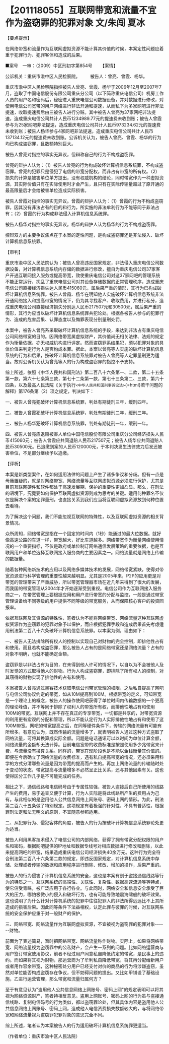 # 【201118055】互联网带宽和流量不宜作为盗窃罪的犯罪对象 文/朱闯 夏冰

【要点提示】

在网络带宽和流量作为互联网虚拟资源不能计算其价值的时候，本案定性问题应着重于犯罪行为、犯罪客体和造成的后果。

■案号　一审：（2009）中区刑初字第854号 　　【案情】

公诉机关：重庆市渝中区人民检察院。 　　被告人：曾亮、曾霞、杨华。

重庆市渝中区人民检察院指控被告人曾亮、曾霞、杨华于2006年12月至2007年7月，盗取了中国电信股份有限公司重庆分公司（以下简称重庆电信公司）机房工作人员的用户名和密码后，秘密进入重庆电信公司数据设备，并对数据进行修改，对使用电信公司宽带的用户网络进行非法开通和提速，从而私下为多家网吧进行非法提速，收取提速费后由三被告人进行分赃。其中被告人曾亮为37家网吧非法提速，造成重庆电信公司共计人民币1234989.77元的提速费未收到账；被告人曾霞参与为25家网吧非法提速，造成重庆电信公司共计人民币973234.62元的提速费未收到账；被告人杨华参与4家网吧非法提速，造成重庆电信公司共计人民币137134.12元的提速费未收到账。公诉机关认为，被告人曾亮、曾霞、杨华的行为均已构成盗窃罪，且数额特别巨大。

被告人曾亮对指控的事实无异议，但辩称自己的行为不构成盗窃罪。

曾亮的辩护人认为：（1）被告人曾亮的行为构成破坏计算机信息系统罪，不构成盗窃罪。曾亮的犯罪只是侵犯了电信的带宽分配权，而非占有带宽的所有权。（2）损失的计算是被害单位单方提出，没有权威机构的结论，同时带宽作为一种虚拟资源，其实际价值只有在实际使用时才会产生，且只有在实际传输量超过了原开通的最高限量后才会给被害单位造成实际损害。

被告人曾霞对指控的事实无异议。曾霞的辩护人认为：（1）曾霞的行为不构成盗窃罪，因其没有非法占有的目的和行为，所实施的非法牟利行为不能等同于非法占有；（2）曾霞的行为构成非法侵入计算机信息系统罪。

被告人杨华对指控的事实无异议。杨华的辩护人认为杨华的行为不构成盗窃罪。

控辩双方的主要争议焦点在于本案的定性问题，是构成盗窃罪还是非法侵入、破坏计算机信息系统罪。

【审判】

重庆市渝中区人民法院认为：被告人曾亮违反国家规定，非法侵入重庆电信公司数据设备，对计算机信息系统内存储的数据进行修改，擅自为重庆电信公司37家客户开通互联网接入服务或提高带宽，致使重庆电信公司对这37家网吧的管理系统不能正常运行，扰乱了重庆电信公司对其设备存储数据的正常管理秩序，造成重庆电信公司直接经济损失达人民币415060元，属后果严重的情形，其行为已构成破坏计算机信息系统罪。被告人曾霞、杨华在明知他人实施破坏计算机信息系统非法开通网络接入和提高带宽的情况下，仍为其寻找客户、收取费用，并进行私分，造成重庆电信公司直接经济损失分别达人民币217507元和30500元，属后果严重的情形，其行为应当以破坏计算机信息系统罪共犯论处。根据各被告人参与的犯罪行为、造成的危害后果、认罪态度以及悔罪表现分别量刑处罚。

本案中，被告人曾亮系采取破坏计算机信息系统的手段，来达到非法占有重庆电信公司网络带宽的目的。因网络带宽属虚拟财产，其价值尚无相关法律、法规的规定作为衡量依据，亦无权威机构进行评定。然而盗窃罪系结果犯，须以犯罪对象的具体价值来判定行为人是否构成本罪。据此，本案以曾亮等人实施的破坏计算机信息系统的行为和后果，按破坏计算机信息系统罪对被告人曾亮等人定罪量刑更为适当。故对公诉机关认为曾亮等人的行为构成盗窃罪的指控不予支持。

综上所述，依照《中华人民共和国刑法》第二百八十六条第一、二款，第二十五条第一款，第六十七条第三款，第七十二条第一款，第七十三条第二、三款，第六十四条，以及最高人民法院《关于执行`<中华人民共和国刑事诉讼法>`{=html}若干问题的解释》第176条第（2）项之规定，判决如下：

一、被告人曾亮犯破坏计算机信息系统罪，判处有期徒刑三年，缓刑四年。

二、被告人曾霞犯破坏计算机信息系统罪，判处有期徒刑二年，缓刑三年。

三、被告人杨华犯破坏计算机信息系统罪，判处有期徒刑一年，缓刑一年。

四、被告人曾亮应退赔被害人单位中国电信股份有限公司重庆分公司经济损失人民币415060元；被告人曾霞应共同退赔人民币217507元；被告人杨华应共同退赔人民币30500元。已追缴到案的人民币120000元，于本判决发生法律效力后发还被害单位，不足部分继续予以追缴。

【评析】

本案是新类型案件，在如何适用法律的问题上产生了诸多争议和分歧。但有一点是毋庸置疑的，就是对网络带宽、网络流量等互联网虚拟资源必须进行保护，尤其是目前互联网硬件和软件都处于高速发展期，保护的重要性更加凸显。那么，在刑法的语境下，究竟要如何保护互联网虚拟资源则成为思考的关键。适用何种罪名不仅仅是解决个案的定罪量刑，也直接关系到我们应当将互联网虚拟资源放到何种位置去看待。

为了解决这个问题，我们不能忽视互联网的特殊性，以及互联网虚拟资源的相关背景情况。

众所周知，网络带宽是指在一个固定的时间内（1秒）能通过的最大位数据。就好像高速公路的车道一样，带宽越大，好比车道越多。网络带宽作为衡量网络使用情况的一个重要指标，不仅是政府或单位制订网络通信发展策略的重要依据，也是互联网用户和单位选择互联网接入服务商的主要因素之一。网络流量就是网络上传输的数据量。

随着各种网络新技术的应用以及网络多媒体技术的发展，网络带宽紧缺，使得对带宽资源进行科学管理的重要性越来越明显。尤其是2005年来，P2P的应用更是对带宽的管理带来了严重威胁，所以带宽管理器市场在近几年来得到了很大的发展，而我国的带宽管理从2004年才开始逐渐受到重视。电信公司作为互联网接入服务商之一，在带宽管理上要根据应用和用户进行带宽的分配与监控，一般是通过带宽管理设备给不同等级的用户提供不同等级的带宽服务，从而保障核心客户的投资回报率。

依据互联网及其资源的特殊性，笔者认为不能将网络带宽、网络流量这种互联网虚拟资源作为盗窃罪的犯罪对象予以保护，而应根据犯罪手段和造成后果首先考虑适用刑法第二百八十六条破坏计算机信息系统罪。以本案为例，理由如下：

一、被告人无法排除所有权人的控制以实现自己对财物的完全控制，即排他性占有和使用。而且若构成盗窃罪，那么被告人占有的是网络带宽还是网络流量？占有的对象不明确，也就不能确定金额。

盗窃罪是以非法占有为目的，在未得到他人许可的情况下，以自以为不会被他人及时发觉的方式取得他人的财物。行为人构成盗窃罪，即排除了所有权人的控制，对其窃得的财物实现了排他性的占有和使用。

本案被告人曾亮通过黑客技术获取电信公司带宽管理的权限，之后私自提高了网吧与电信公司协议约定的带宽，如从10M提高到100M。根据带宽的定义，可知带宽是一个理论上的概念，被告人的操作使网吧获得了单位时间内传输数据的一个更高的理论峰值，并不等同于排除了权利人的带宽所有权，而排他性地占有和使用100M的带宽。互联网上并不存在真正的专享带宽，一切都是共享的，对带宽资源的利用更有宏观的分配和管理，所以不能认定行为人实际排他性地占有和使用了这100M带宽。网吧的带宽提高之后，在同等硬件条件下，传输的网络流量有可能有所增多。有意见认为，既然传输的流量增多了，就表明被告人通过这种方式盗取了网络流量，可将其换算成实际金额。问题是电话通讯可以以时间为单位计算金额，网络流量的金额却无法计算。目前电信宽带的收费标准是按照使用多少兆带宽来计费，与流量没有换算关系。同样的，带宽在现阶段也是不能以金钱衡量其价值的。即便在今后确立了网络流量的收费标准，遇有私自提高带宽的情况，还必须采用科学的方式分清哪些流量是因为带宽的提高而产生的。再加上网络流量的传输随时处于变动的状态，带宽提高与流量增多不必然呈正比关系，还与其他因素有关。这也使得区分工作几乎是不可能完成的任务。

相比之下，通信线路和电信码号由于专属性较强，被告人盗接后自己所使用的线路产生的费用，易于追查又便于计算，行为人实际是将此线路所产生的费用占为己有。与此相似的是盗用他人公共信息网络上网账号、密码上网的情形。为此，刑法第二百六十五条做了特别规定。这项规定有着极强的针对性，不具有普适性，根据罪刑法定和法无明文的原则，不宜随意参照适用。

二、从犯罪行为、侵犯客体的角度，被告人的行为按破坏计算机信息系统罪论处更为适当。

被告人利用黑客技术侵入了电信公司的内部网络，获得了拥有带宽分配权限的用户名和密码，根据网吧提供的IP地址和数据专线号对相应数据进行修改和删除，以此来提高网吧的带宽，结果造成重庆电信公司经济损失40余万元。这种行为完全符合刑法第二百八十六条第二款的规定，即违反国家规定，对计算机信息系统中存储、处理或者传输的数据和应用程序进行删除、修改、增加的操作，后果严重的。

被告人的行为侵害了计算机信息系统的安全，这也是本案有别于盗接通信线路等行为的特质之一。互联网系统的高端性、关联性、复杂性、数据高速流通等等特点，使它倍受青睐，被广泛应用于各行各业。与此同时，网络安全和信息安全承受了巨大的压力，哪怕极微小的侵入和破坏行为，也有可能导致地震海啸般的破坏效果。这也说明了为什么针对计算机系统的犯罪中往往犯罪人的非法所得远远比不上其所造成的损害后果。因此同等条件下法益相权，认定此罪与彼罪的时候，对互联网系统的安全保护应重于对一般财产的保护。

三、网络带宽、网络流量作为互联网虚拟资源，不宜被视为盗窃罪的犯罪对象------财物。

前面为了表述简易，暂时把网络带宽、网络流量称作财物。实际上，如果将网络带宽、网络流量视为盗窃罪中的公私财产，会产生一系列的问题。比如网络运营商与用户签订带宽使用协议，前者不经过用户同意私自降低约定的带宽，是民事上的违约。而如果将其视为财物，那运营商为了牟利私自降低带宽，将其再分配给新用户或者用作容余带宽，这种秘密处分用户已经支付对价的商品的行为将涉嫌盗窃，虽然对单位能否构成盗窃存在争议，但不妨碍问题的提出。又比如甲铺设了基础设施，乙进行运营管理，那么带宽和流量归属何方？

至于有意见认为"盗用他人公共信息网络上网账号、密码上网"的规定表明可以将其视为网络资源财产，笔者持相反意见。盗用上网账号、密码上网的行为虽与盗接通信线路、复制电信码号的行为类似，都以盗窃罪论处，但其具体内容是盗用他人公共信息网络上网账号、密码上网，造成他人电信资费损失数额较大的，与将网络带宽和网络流量视为盗窃罪犯罪对象的意思完全不同。

综上所述，笔者认为本案被告人的行为适用破坏计算机信息系统罪更适当。

（作者单位：重庆市渝中区人民法院）